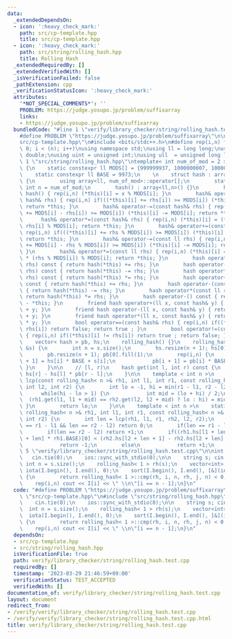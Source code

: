 ```yaml
---
data:
  _extendedDependsOn:
  - icon: ':heavy_check_mark:'
    path: src/cp-template.hpp
    title: src/cp-template.hpp
  - icon: ':heavy_check_mark:'
    path: src/string/rolling_hash.hpp
    title: Rolling Hash
  _extendedRequiredBy: []
  _extendedVerifiedWith: []
  _isVerificationFailed: false
  _pathExtension: cpp
  _verificationStatusIcon: ':heavy_check_mark:'
  attributes:
    '*NOT_SPECIAL_COMMENTS*': ''
    PROBLEM: https://judge.yosupo.jp/problem/suffixarray
    links:
    - https://judge.yosupo.jp/problem/suffixarray
  bundledCode: "#line 1 \"verify/library_checker/string/rolling_hash.test.cpp\"\n\
    #define PROBLEM \"https://judge.yosupo.jp/problem/suffixarray\"\n\n#line 1 \"\
    src/cp-template.hpp\"\n#include <bits/stdc++.h>\n#define rep(i,n) for(int i =\
    \ 0; i < (n); i++)\nusing namespace std;\nusing ll = long long;\nusing ld = long\
    \ double;\nusing uint = unsigned int;\nusing ull  = unsigned long long;\n#line\
    \ 1 \"src/string/rolling_hash.hpp\"\ntemplate< int num_of_mod = 2 >\nstruct rolling_hash\
    \ {\n    static constexpr ll MODS[] = {999999937, 1000000007, 1000000009, 1000000021};\n\
    \    static constexpr ll BASE = 9973;\n    \n    struct hash : array<ll, num_of_mod>\
    \ {\n        using array<ll, num_of_mod>::operator[];\n        static constexpr\
    \ int n = num_of_mod;\n        hash() : array<ll,n>() {}\n        hash(ll x) :\
    \ hash() { rep(i,n) (*this)[i] = x % MODS[i]; }\n        hash& operator+=(const\
    \ hash& rhs) { rep(i,n) if(((*this)[i] += rhs[i]) >= MODS[i]) (*this)[i] -= MODS[i];\
    \ return *this; }\n        hash& operator-=(const hash& rhs) { rep(i,n) if(((*this)[i]\
    \ += MODS[i] - rhs[i]) >= MODS[i]) (*this)[i] -= MODS[i]; return *this; }\n  \
    \      hash& operator*=(const hash& rhs) { rep(i,n) (*this)[i] = (*this)[i] *\
    \ rhs[i] % MODS[i]; return *this; }\n        hash& operator+=(const ll rhs) {\
    \ rep(i,n) if(((*this)[i] += rhs % MODS[i]) >= MODS[i]) (*this)[i] -= MODS[i];\
    \ return *this; }\n        hash& operator-=(const ll rhs) { rep(i,n) if(((*this)[i]\
    \ += MODS[i] - rhs % MODS[i]) >= MODS[i]) (*this)[i] -= MODS[i]; return *this;\
    \ }\n        hash& operator*=(const ll rhs) { rep(i,n) (*this)[i] = (*this)[i]\
    \ * (rhs % MODS[i]) % MODS[i]; return *this; }\n        hash operator+(const hash&\
    \ rhs) const { return hash(*this) += rhs; }\n        hash operator-(const hash&\
    \ rhs) const { return hash(*this) -= rhs; }\n        hash operator*(const hash&\
    \ rhs) const { return hash(*this) *= rhs; }\n        hash operator+(const ll rhs)\
    \ const { return hash(*this) += rhs; }\n        hash operator-(const ll rhs) const\
    \ { return hash(*this) -= rhs; }\n        hash operator*(const ll rhs) const {\
    \ return hash(*this) *= rhs; }\n        hash operator-() const { return hash().fill(0)\
    \ - *this; }\n        friend hash operator+(ll x, const hash& y) { return hash(x)\
    \ + y; }\n        friend hash operator-(ll x, const hash& y) { return hash(x)\
    \ + y; }\n        friend hash operator*(ll x, const hash& y) { return hash(x)\
    \ * y; }\n        bool operator==(const hash& rhs) { rep(i,n) if((*this)[i] !=\
    \ rhs[i]) return false; return true ; }\n        bool operator!=(const hash& rhs)\
    \ { rep(i,n) if((*this)[i] != rhs[i]) return true ; return false; }\n    };\n\n\
    \    vector< hash > pb, hs;\n    rolling_hash() {}\n    rolling_hash(const string\
    \ &s) {\n        int n = s.size();\n        hs.resize(n + 1); hs[0].fill(0);\n\
    \        pb.resize(n + 1); pb[0].fill(1);\n        rep(i,n) {\n            hs[i\
    \ + 1] = hs[i] * BASE + s[i];\n            pb[i + 1] = pb[i] * BASE;\n       \
    \ }\n    }\n\n    // [l, r)\n    hash get(int l, int r) const {\n        return\
    \ hs[r] - hs[l] * pb[r - l];\n    }\n\n    template < int n >\n    static int\
    \ lcp(const rolling_hash< n >& rh1, int l1, int r1, const rolling_hash< n >& rh2,\
    \ int l2, int r2) {\n        int lo = -1, hi = min(r1 - l1, r2 - l2) + 1;\n  \
    \      while(hi - lo > 1) {\n            int mid = (lo + hi) / 2;\n          \
    \  (rh1.get(l1, l1 + mid) == rh2.get(l2, l2 + mid) ? lo : hi) = mid;\n       \
    \ }\n        return lo;\n    }\n\n    template < int n >\n    static int cmp(const\
    \ rolling_hash< n >& rh1, int l1, int r1, const rolling_hash< n >& rh2, int l2,\
    \ int r2) {\n        int len = lcp(rh1, l1, r1, rh2, l2, r2);\n        if(len\
    \ == r1 - l1 && len == r2 - l2) return 0;\n        if(len == r1 - l1) return -1;\n\
    \        if(len == r2 - l2) return +1;\n        if((rh1.hs[l1 + len + 1] - rh1.hs[l1\
    \ + len] * rh1.BASE)[0] < (rh2.hs[l2 + len + 1] - rh2.hs[l2 + len] * rh2.BASE)[0])\n\
    \            return -1;\n        else\n            return +1;\n    }\n};\n#line\
    \ 5 \"verify/library_checker/string/rolling_hash.test.cpp\"\n\nint main(){\n \
    \   cin.tie(0);\n    ios::sync_with_stdio(0);\n\n    string s; cin >> s;\n   \
    \ int n = s.size();\n    rolling_hash< 1 > rh(s);\n    vector<int> I(n);\n   \
    \ iota(I.begin(), I.end(), 0);\n    sort(I.begin(), I.end(), [&](int i, int j)\
    \ {\n        return rolling_hash< 1 >::cmp(rh, i, n, rh, j, n) < 0;\n    });\n\
    \    rep(i,n) cout << I[i] << \" \\n\"[i == n - 1];\n}\n"
  code: "#define PROBLEM \"https://judge.yosupo.jp/problem/suffixarray\"\n\n#include\
    \ \"src/cp-template.hpp\"\n#include \"src/string/rolling_hash.hpp\"\n\nint main(){\n\
    \    cin.tie(0);\n    ios::sync_with_stdio(0);\n\n    string s; cin >> s;\n  \
    \  int n = s.size();\n    rolling_hash< 1 > rh(s);\n    vector<int> I(n);\n  \
    \  iota(I.begin(), I.end(), 0);\n    sort(I.begin(), I.end(), [&](int i, int j)\
    \ {\n        return rolling_hash< 1 >::cmp(rh, i, n, rh, j, n) < 0;\n    });\n\
    \    rep(i,n) cout << I[i] << \" \\n\"[i == n - 1];\n}\n"
  dependsOn:
  - src/cp-template.hpp
  - src/string/rolling_hash.hpp
  isVerificationFile: true
  path: verify/library_checker/string/rolling_hash.test.cpp
  requiredBy: []
  timestamp: '2023-03-29 21:46:59+09:00'
  verificationStatus: TEST_ACCEPTED
  verifiedWith: []
documentation_of: verify/library_checker/string/rolling_hash.test.cpp
layout: document
redirect_from:
- /verify/verify/library_checker/string/rolling_hash.test.cpp
- /verify/verify/library_checker/string/rolling_hash.test.cpp.html
title: verify/library_checker/string/rolling_hash.test.cpp
---
```

